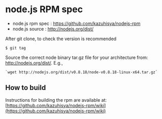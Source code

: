 #  node.js RPM spec
* node.js rpm spec : https://github.com/kazuhisya/nodejs-rpm
* node.js source   : http://nodejs.org/dist/

After git clone, to check the version is recommended

    $ git tag

Source the correct node binary tar.gz file for your architecture from: http://nodejs.org/dist/.  E.g.,

    `wget http://nodejs.org/dist/v0.8.18/node-v0.8.18-linux-x64.tar.gz`

## How to build
Instructions for building the rpm are available at: [https://github.com/kazuhisya/nodejs-rpm/wiki](https://github.com/kazuhisya/nodejs-rpm/wiki)
